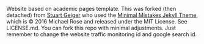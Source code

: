 Website based on academic pages template. This was forked (then detached) from [Stuart Geiger](https://github.com/staeiou) who used the [Minimal Mistakes Jekyll Theme](https://mmistakes.github.io/minimal-mistakes/), which is © 2016 Michael Rose and released under the MIT License. See LICENSE.md. You can fork this repo with minimal adjustments. Just remember to change the website traffic monitoring id and google search id.
